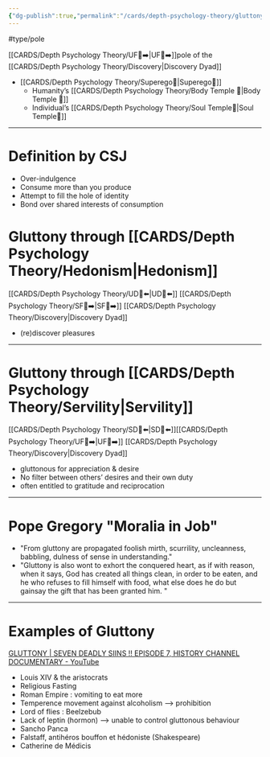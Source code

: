 ```yaml
---
{"dg-publish":true,"permalink":"/cards/depth-psychology-theory/gluttony/","noteIcon":"1","created":"2022-12-31T17:42:57.181+01:00","updated":"2023-06-08T17:27:20.439+02:00"}
---
```


#type/pole 

[[CARDS/Depth Psychology Theory/UF👥➡️\|UF👥➡️]]pole of the [[CARDS/Depth Psychology Theory/Discovery\|Discovery Dyad]] 
- [[CARDS/Depth Psychology Theory/Superego👹\|Superego👹]] 
	- Humanity’s [[CARDS/Depth Psychology Theory/Body Temple 🌳\|Body Temple 🌳]] 
	- Individual’s [[CARDS/Depth Psychology Theory/Soul Temple👤\|Soul Temple👤]] 
---
# Definition by CSJ 
- Over-indulgence 
- Consume more than you produce 
- Attempt to fill the hole of identity 
- Bond over shared interests of consumption 
# Gluttony through [[CARDS/Depth Psychology Theory/Hedonism\|Hedonism]] 
[[CARDS/Depth Psychology Theory/UD👥⬅️\|UD👥⬅️]] [[CARDS/Depth Psychology Theory/SF🤸➡️\|SF🤸➡️]] [[CARDS/Depth Psychology Theory/Discovery\|Discovery Dyad]] 
- (re)discover pleasures 
---
# Gluttony through [[CARDS/Depth Psychology Theory/Servility\|Servility]] 
[[CARDS/Depth Psychology Theory/SD🤸⬅️\|SD🤸⬅️]][[CARDS/Depth Psychology Theory/UF👥➡️\|UF👥➡️]] [[CARDS/Depth Psychology Theory/Discovery\|Discovery Dyad]] 
- gluttonous for appreciation & desire 
- No filter between others’ desires and their own duty
- often entitled to gratitude and reciprocation
---
# Pope Gregory "Moralia in Job"
- "From gluttony are propagated foolish mirth, scurrility, uncleanness, babbling, dulness of sense in understanding."  
- "Gluttony is also wont to exhort the conquered heart, as if with reason, when it says, God has created all things clean, in order to be eaten, and he who refuses to fill himself with food, what else does he do but gainsay the gift that has been granted him. "
---
# Examples of Gluttony 
[GLUTTONY | SEVEN DEADLY SIINS !! EPISODE 7, HISTORY CHANNEL DOCUMENTARY - YouTube](https://www.youtube.com/watch?v=XH65-j53WPY)
- Louis XIV & the aristocrats 
- Religious Fasting 
- Roman Empire : vomiting to eat more 
- Temperence movement against alcoholism --> prohibition 
- Lord of flies : Beelzebub
- Lack of leptin (hormon) --> unable to control gluttonous behaviour 
- Sancho Panca
- Falstaff, antihéros bouffon et hédoniste (Shakespeare)
- Catherine de Médicis 